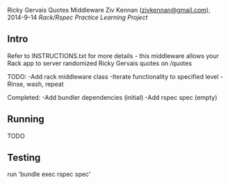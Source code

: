 Ricky Gervais Quotes Middleware
Ziv Kennan (zivkennan@gmail.com), 2014-9-14
*Rack/Rspec Practice Learning Project*

Intro
-----
Refer to INSTRUCTIONS.txt for more details - this middleware allows your Rack app to server randomized Ricky Gervais quotes on /quotes

TODO:
-Add rack middleware class
-Iterate functionality to specified level
-Rinse, wash, repeat

Completed:
-Add bundler dependencies (initial)
-Add rspec spec (empty)


Running
-------
TODO

Testing
-------
run 'bundle exec rspec spec'
